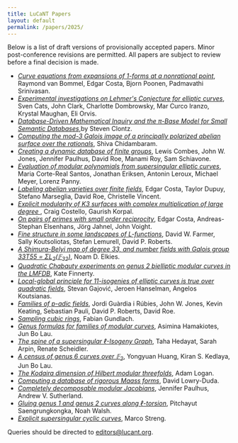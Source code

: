 ```yaml
---
title: LuCaNT Papers
layout: default
permalink: /papers/2025/
---
```


<p>Below is a list of draft versions of provisionally accepted papers.  Minor post-conference revisions are permitted.  All papers are subject to review before a final decision is made.</p>

- <a href="https://lucant.org/papers/2025/250124-vanBommel.pdf"><i>Curve equations from expansions of 1-forms at a nonrational point</i></a>,  Raymond van Bommel, Edgar Costa, Bjorn Poonen, Padmavathi Srinivasan.
- <a href="https://lucant.org/papers/2025/250131-Orvis.pdf"><i>Experimental investigations on Lehmer's Conjecture for elliptic curves</i></a>, Sven Cats, John Clark, Charlotte Dombrowsky, Mar Curco Iranzo, Krystal Maughan, Eli Orvis.
- <a href="https://lucant.org/papers/2025/241114-Clontz.pdf"><i>Database-Driven Mathematical Inquiry and the &#960;-Base Model for Small Semantic Databases</i></a>,by  Steven Clontz.
- <a href="https://lucant.org/papers/2025/250131-Chidambaram.pdf"><i>Computing the mod-3 Galois image of a principally polarized abelian surface over the rationals</i></a>, Shiva Chidambaram.
- <a href="https://lucant.org/papers/2025/250122-RoyManami.pdf"><i>Creating a dynamic database of finite groups</i></a>, Lewis Combes, John W. Jones, Jennifer Paulhus, David Roe, Manami Roy, Sam Schiavone.
- <a href="https://lucant.org/papers/2025/250131-Leroux.pdf"><i>Evaluation of modular polynomials from supersingular elliptic curves</i></a>, Maria Corte-Real Santos, Jonathan Eriksen,  Antonin Leroux, Michael Meyer, Lorenz Panny.
- <a href="https://lucant.org/papers/2025/250122-Costa.pdf"><i>Labeling abelian varieties over finite fields</i></a>, Edgar Costa, Taylor Dupuy, Stefano Marseglia, David Roe, Christelle Vincent.
- <a href="https://lucant.org/papers/2025/250130-Costa.pdf"><i>Explicit modularity of K3 surfaces with complex multiplication of large degree
</i></a>, Craig Costello, Gaurish Korpal.
- <a href="https://lucant.org/papers/2025/250122-Costa.pdf"><i>On pairs of primes with small order reciprocity</i></a>, Edgar Costa, Andreas-Stephan Elsenhans, Jörg Jahnel, John Voight.
- <a href="https://lucant.org/papers/2025/250124-Farmer.pdf"><i>Fine structure in some landscapes of L-functions</i></a>,  David W. Farmer, Sally Koutsoliotas, Stefan Lemurell, David P. Roberts.
- <a href="https://lucant.org/papers/2025/250201-Elkies.pdf"><i>A Shimura-Belyi map of degree 33, and number fields with Galois group 33T55 = &Sigma;L<sub>2</sub>(&Fopf;<sub>32</sub>)</i></a>, Noam D. Elkies.
- <a href="https://lucant.org/papers/2025/250131-Finnerty.pdf"><i>Quadratic Chabauty experiments on genus 2 bielliptic modular curves in the LMFDB</i></a>, Kate Finnerty.
- <a href="https://lucant.org/papers/2025/250129-Koutsianas.pdf"><i>Local-global principle for 11-isogenies of elliptic curves is true over quadratic fields</i></a>, Stevan Gajović, Jeroen Hanselman, Angelos Koutsianas.
- <a href="https://lucant.org/papers/2025/250130-Roberts.pdf"><i>Families of p-adic fields</i></a>, Jordi Guàrdia i Rúbies, John W. Jones, Kevin Keating, Sebastian Pauli,  David P. Roberts, David Roe.
- <a href="https://lucant.org/papers/2025/250131-Gundlach.pdf"><i>Sampling cubic rings</i></a>, Fabian Gundlach.
- <a href="https://lucant.org/papers/2025/250127-Hamakiotes.pdf"><i>Genus formulas for families of modular curves</i></a>, Asimina Hamakiotes, Jun Bo Lau.
- <a href="https://lucant.org/papers/2025/250201-Scheidler.pdf"><i>The spine of a supersingular ℓ-Isogeny Graph</i></a>, Taha Hedayat, Sarah Arpin,  Renate Scheidler.
- <a href="https://lucant.org/papers/2025/250120-Kedlaya.pdf"><i>A census of genus 6 curves over &Fopf;<sub>2</sub></i></a>, Yongyuan Huang,  Kiran S. Kedlaya, Jun Bo Lau.
- <a href="https://lucant.org/papers/2025/250123-Logan.pdf"><i>The Kodaira dimension of Hilbert modular threefolds</i></a>, Adam Logan.
- <a href="https://lucant.org/papers/2025/250131-LowryDuda.pdf"><i>Computing a database of rigorous Maass forms</i></a>, David Lowry-Duda.
- <a href="https://lucant.org/papers/2025/250131-Sutherland.pdf"><i>Completely decomposable modular Jacobians</i></a>, Jennifer Paulhus, Andrew V. Sutherland.
- <a href="https://lucant.org/papers/2025/250125-Saengrungkongka.pdf"><i>Gluing genus 1 and genus 2 curves along ℓ-torsion</i></a>, Pitchayut Saengrungkongka, Noah Walsh.
- <a href="https://lucant.org/papers/2025/250124-Streng.pdf"><i>Explicit supersingular cyclic curves</i></a>,  Marco Streng.


<p>Queries should be directed to <a href="mailto:editors@lucant.org">editors@lucant.org</a>.</p>
